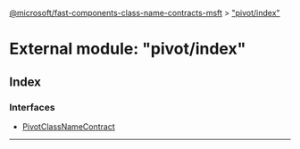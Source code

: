 [@microsoft/fast-components-class-name-contracts-msft](../README.md) > ["pivot/index"](../modules/_pivot_index_.md)

# External module: "pivot/index"

## Index

### Interfaces

* [PivotClassNameContract](../interfaces/_pivot_index_.pivotclassnamecontract.md)

---

